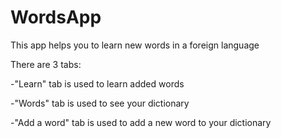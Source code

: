 # WordsApp
This app helps you to learn new words in a foreign language

There are 3 tabs:

-"Learn" tab is used to learn added words

-"Words" tab is used to see your dictionary

-"Add a word" tab is used to add a new word to your dictionary

